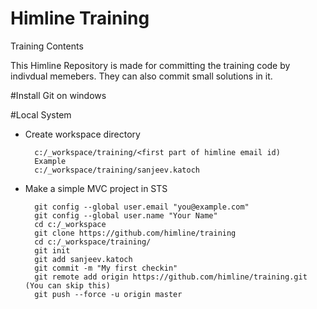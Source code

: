 # Himline Training
Training Contents 

This Himline Repository is made for committing the training code by indivdual memebers. They can also commit small solutions in it.

#Install Git on windows

#Local System 
- Create workspace directory 

		c:/_workspace/training/<first part of himline email id)
		Example 
		c:/_workspace/training/sanjeev.katoch
		
- Make a simple MVC project in STS
		
		git config --global user.email "you@example.com"
		git config --global user.name "Your Name"
		cd c:/_workspace
		git clone https://github.com/himline/training
		cd c:/_workspace/training/
		git init
		git add sanjeev.katoch
		git commit -m "My first checkin"
		git remote add origin https://github.com/himline/training.git  (You can skip this)
		git push --force -u origin master
